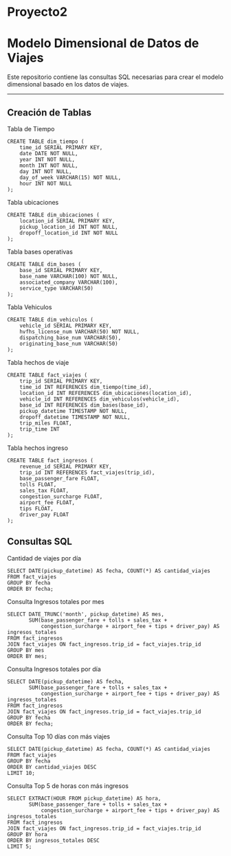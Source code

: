 # Proyecto2 

#  Modelo Dimensional de Datos de Viajes 

Este repositorio contiene las consultas SQL necesarias para crear el modelo dimensional basado en los datos de viajes.

---

## Creación de Tablas

Tabla de Tiempo 
```
CREATE TABLE dim_tiempo (
    time_id SERIAL PRIMARY KEY,
    date DATE NOT NULL,
    year INT NOT NULL,
    month INT NOT NULL,
    day INT NOT NULL,
    day_of_week VARCHAR(15) NOT NULL,
    hour INT NOT NULL
);
```
Tabla ubicaciones
```
CREATE TABLE dim_ubicaciones (
    location_id SERIAL PRIMARY KEY,
    pickup_location_id INT NOT NULL,
    dropoff_location_id INT NOT NULL
);
```
Tabla bases operativas
```
CREATE TABLE dim_bases (
    base_id SERIAL PRIMARY KEY,
    base_name VARCHAR(100) NOT NULL,
    associated_company VARCHAR(100),
    service_type VARCHAR(50)
);

```
Tabla Vehiculos
```
CREATE TABLE dim_vehiculos (
    vehicle_id SERIAL PRIMARY KEY,
    hvfhs_license_num VARCHAR(50) NOT NULL,
    dispatching_base_num VARCHAR(50),
    originating_base_num VARCHAR(50)
);
```
Tabla hechos de viaje
```
CREATE TABLE fact_viajes (
    trip_id SERIAL PRIMARY KEY,
    time_id INT REFERENCES dim_tiempo(time_id),
    location_id INT REFERENCES dim_ubicaciones(location_id),
    vehicle_id INT REFERENCES dim_vehiculos(vehicle_id),
    base_id INT REFERENCES dim_bases(base_id),
    pickup_datetime TIMESTAMP NOT NULL,
    dropoff_datetime TIMESTAMP NOT NULL,
    trip_miles FLOAT,
    trip_time INT
);
```
Tabla hechos ingreso
```
CREATE TABLE fact_ingresos (
    revenue_id SERIAL PRIMARY KEY,
    trip_id INT REFERENCES fact_viajes(trip_id),
    base_passenger_fare FLOAT,
    tolls FLOAT,
    sales_tax FLOAT,
    congestion_surcharge FLOAT,
    airport_fee FLOAT,
    tips FLOAT,
    driver_pay FLOAT
);

```
##  Consultas SQL 

 Cantidad de viajes por día
```
SELECT DATE(pickup_datetime) AS fecha, COUNT(*) AS cantidad_viajes
FROM fact_viajes
GROUP BY fecha
ORDER BY fecha;
`````
Consulta Ingresos totales por mes
```
SELECT DATE_TRUNC('month', pickup_datetime) AS mes, 
       SUM(base_passenger_fare + tolls + sales_tax + 
           congestion_surcharge + airport_fee + tips + driver_pay) AS ingresos_totales
FROM fact_ingresos
JOIN fact_viajes ON fact_ingresos.trip_id = fact_viajes.trip_id
GROUP BY mes
ORDER BY mes;
```
Consulta Ingresos totales por día
```
SELECT DATE(pickup_datetime) AS fecha, 
       SUM(base_passenger_fare + tolls + sales_tax + 
           congestion_surcharge + airport_fee + tips + driver_pay) AS ingresos_totales
FROM fact_ingresos
JOIN fact_viajes ON fact_ingresos.trip_id = fact_viajes.trip_id
GROUP BY fecha
ORDER BY fecha;
```
Consulta Top 10 días con más viajes
```
SELECT DATE(pickup_datetime) AS fecha, COUNT(*) AS cantidad_viajes
FROM fact_viajes
GROUP BY fecha
ORDER BY cantidad_viajes DESC
LIMIT 10;
```
Consulta Top 5 de horas con más ingresos
```
SELECT EXTRACT(HOUR FROM pickup_datetime) AS hora, 
       SUM(base_passenger_fare + tolls + sales_tax + 
           congestion_surcharge + airport_fee + tips + driver_pay) AS ingresos_totales
FROM fact_ingresos
JOIN fact_viajes ON fact_ingresos.trip_id = fact_viajes.trip_id
GROUP BY hora
ORDER BY ingresos_totales DESC
LIMIT 5;

